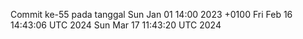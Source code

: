 Commit ke-55 pada tanggal Sun Jan 01 14:00 2023 +0100
Fri Feb 16 14:43:06 UTC 2024
Sun Mar 17 11:43:20 UTC 2024
